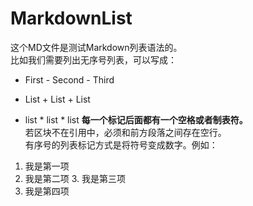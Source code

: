 # MarkdownList
这个MD文件是测试Markdown列表语法的。  
比如我们需要列出无序号列表，可以写成：  
 - First - Second - Third  
 + List + List + List  
 * list * list * list
**每一个标记后面都有一个空格或者制表符。**  
若区块不在引用中，必须和前方段落之间存在空行。  
有序号的列表标记方式是将符号变成数字。例如：  
1. 我是第一项  
2. 我是第二项 3. 我是第三项  
4. 我是第四项